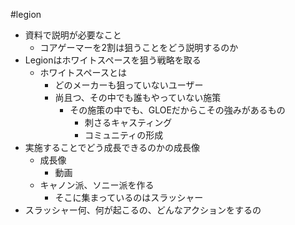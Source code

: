 #legion 

* 資料で説明が必要なこと
	* コアゲーマーを2割は狙うことをどう説明するのか
* Legionはホワイトスペースを狙う戦略を取る
	* ホワイトスペースとは
		* どのメーカーも狙っていないユーザー
		* 尚且つ、その中でも誰もやっていない施策
			* その施策の中でも、GLOEだからこその強みがあるもの
				* 刺さるキャスティング
				* コミュニティの形成
* 実施することでどう成長できるのかの成長像
	* 成長像
		* 動画
	* キャノン派、ソニー派を作る
		* そこに集まっているのはスラッシャー
* スラッシャー何、何が起こるの、どんなアクションをするの